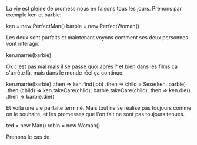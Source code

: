 La vie est pleine de promess nous en faisons tous les jours. Prenons par exemple ken et barbie:

  ken = new PerfectMan()
  barbie = new PerfectWoman()

Les deux sont parfaits et maintenant voyons comment ses deux personnes vont intéragir. 

  ken.marrie(barbie)

Ok c'est pas mal mais il se passe quoi aprés ? et bien dans les films ça s'arrête là, mais dans le monde réel ça continue.

  ken.marrie(barbie)
    .then => ken.find(job)
    .then => child = Sexe(ken, barbie)
    .then (child) => ken.takeCare(child); barbie.takeCare(child)
    .then => ken.die()
    .then => barbie.die()

Et voilà une vie parfaite terminé. Mais tout ne se réalise pas toujours comme on le souhaite, et les promesses que l'on fait ne sont pas toujours tenues. 

  ted = new Man()
  robin = new Woman()

Prenons le cas de  
